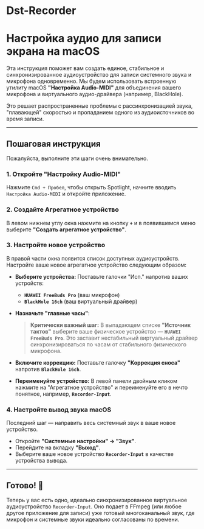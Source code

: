# Dst-Recorder

# Настройка аудио для записи экрана на macOS

Эта инструкция поможет вам создать единое, стабильное и синхронизированное аудиоустройство для записи системного звука и микрофона одновременно. Мы будем использовать встроенную утилиту macOS **"Настройка Audio-MIDI"** для объединения вашего микрофона и виртуального аудио-драйвера (например, BlackHole).

Это решает распространенные проблемы с рассинхронизацией звука, "плавающей" скоростью и пропаданием одного из аудиоисточников во время записи.

---

## Пошаговая инструкция

Пожалуйста, выполните эти шаги очень внимательно.

### 1. Откройте "Настройку Audio-MIDI"

Нажмите `Cmd + Пробел`, чтобы открыть Spotlight, начните вводить `Настройка Audio-MIDI` и откройте приложение.



### 2. Создайте Агрегатное устройство

В левом нижнем углу окна нажмите на кнопку **`+`** и в появившемся меню выберите **"Создать агрегатное устройство"**.



### 3. Настройте новое устройство

В правой части окна появится список доступных аудиоустройств. Настройте ваше новое агрегатное устройство следующим образом:

* **Выберите устройства:** Поставьте галочки "Исп." напротив ваших устройств:
    * **`HUAWEI FreeBuds Pro`** (ваш микрофон)
    * **`BlackHole 16ch`** (ваш виртуальный драйвер)

* **Назначьте "главные часы"**:
  > **Критически важный шаг:** В выпадающем списке **"Источник тактов"** выберите ваше физическое устройство — **`HUAWEI FreeBuds Pro`**. Это заставит нестабильный виртуальный драйвер синхронизироваться по часам от стабильного физического микрофона.

* **Включите коррекцию:** Поставьте галочку **"Коррекция сноса"** напротив **`BlackHole 16ch`**.

* **Переименуйте устройство:** В левой панели двойным кликом нажмите на "Агрегатное устройство" и переименуйте его в нечто понятное, например, **`Recorder-Input`**.



### 4. Настройте вывод звука macOS

Последний шаг — направить весь системный звук в ваше новое устройство.

* Откройте **"Системные настройки" → "Звук"**.
* Перейдите на вкладку **"Выход"**.
* Выберите ваше новое устройство **`Recorder-Input`** в качестве устройства вывода.



---

## Готово! 🎉

Теперь у вас есть одно, идеально синхронизированное виртуальное аудиоустройство `Recorder-Input`. Оно подает в FFmpeg (или любое другое приложение для записи) уже готовый многоканальный звук, где микрофон и системные звуки идеально согласованы по времени.
